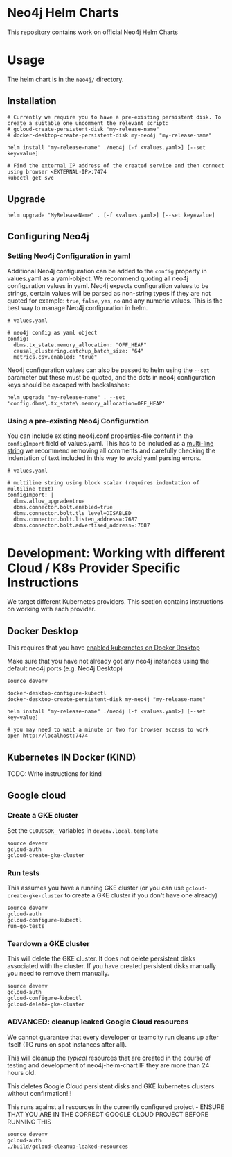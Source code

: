 # Neo4j Helm Charts

This repository contains work on official Neo4j Helm Charts


# Usage

The helm chart is in the `neo4j/` directory.

## Installation

```
# Currently we require you to have a pre-existing persistent disk. To create a suitable one uncomment the relevant script:
# gcloud-create-persistent-disk "my-release-name"
# docker-desktop-create-persistent-disk my-neo4j "my-release-name"

helm install "my-release-name" ./neo4j [-f <values.yaml>] [--set key=value]

# Find the external IP address of the created service and then connect using browser <EXTERNAL-IP>:7474
kubectl get svc 
```

## Upgrade

```
helm upgrade "MyReleaseName" . [-f <values.yaml>] [--set key=value]
```

## Configuring Neo4j

### Setting Neo4j Configuration in yaml

Additional Neo4j configuration can be added to the `config` property in values.yaml as a yaml-object. We recommend quoting all neo4j configuration values in yaml. Neo4j expects configuration values to be strings, certain values will be parsed as non-string types if they are not quoted for example: `true`, `false`, `yes`, `no` and any numeric values. This is the best way to manage Neo4j configuration in helm.

```
# values.yaml

# neo4j config as yaml object
config:
  dbms.tx_state.memory_allocation: "OFF_HEAP"
  causal_clustering.catchup_batch_size: "64"
  metrics.csv.enabled: "true"

```

Neo4j configuration values can also be passed to helm using the `--set` parameter but these must be quoted, and the dots in neo4j configuration keys should be escaped with backslashes:

```
helm upgrade "my-release-name" . --set 'config.dbms\.tx_state\.memory_allocation=OFF_HEAP'
```

### Using a pre-existing Neo4j Configuration

You can include existing neo4j.conf properties-file content in the `configImport` field of values.yaml. This has to be included as a [multi-line string](https://yaml-multiline.info) we recommend removing all comments and carefully checking the indentation of text included in this way to avoid yaml parsing errors.

```
# values.yaml

# multiline string using block scalar (requires indentation of multiline text)
configImport: |
  dbms.allow_upgrade=true
  dbms.connector.bolt.enabled=true
  dbms.connector.bolt.tls_level=DISABLED
  dbms.connector.bolt.listen_address=:7687
  dbms.connector.bolt.advertised_address=:7687

```

# Development: Working with different Cloud / K8s Provider Specific Instructions

We target different Kubernetes providers. This section contains instructions on working with each provider. 

## Docker Desktop

This requires that you have [enabled kubernetes on Docker Desktop](https://docs.docker.com/desktop/kubernetes/#enable-kubernetes)

Make sure that you have not already got any neo4j instances using the default neo4j ports (e.g. Neo4j Desktop)
```
source devenv

docker-desktop-configure-kubectl
docker-desktop-create-persistent-disk my-neo4j "my-release-name"

helm install "my-release-name" ./neo4j [-f <values.yaml>] [--set key=value]

# you may need to wait a minute or two for browser access to work
open http://localhost:7474
```

## Kubernetes IN Docker (KIND)

TODO: Write instructions for kind

## Google cloud

### Create a GKE cluster

Set the `CLOUDSDK_` variables in `devenv.local.template`

```
source devenv
gcloud-auth
gcloud-create-gke-cluster
```

### Run tests

This assumes you have a running GKE cluster (or you can use `gcloud-create-gke-cluster` to create a GKE cluster if you don't have one already)

```
source devenv
gcloud-auth
gcloud-configure-kubectl
run-go-tests
```

### Teardown a GKE cluster

This will delete the GKE cluster. It does not delete persistent disks associated with the cluster. 
If you have created persistent disks manually you need to remove them manually.
```
source devenv
gcloud-auth
gcloud-configure-kubectl
gcloud-delete-gke-cluster
```

### ADVANCED: cleanup leaked Google Cloud resources

We cannot guarantee that every developer or teamcity run cleans up after itself (TC runs on spot instances after all).

This will cleanup the _typical_ resources that are created in the course of testing and development of neo4j-helm-chart IF they are more than 24 hours old.


This deletes Google Cloud persistent disks and GKE kubernetes clusters without confirmation!!!


This runs against all resources in the currently configured project - ENSURE THAT YOU ARE IN THE CORRECT GOOGLE CLOUD PROJECT BEFORE RUNNING THIS 

```
source devenv
gcloud-auth
./build/gcloud-cleanup-leaked-resources
```